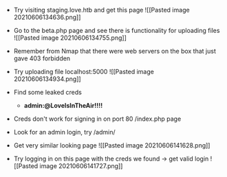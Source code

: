 * Try visiting staging.love.htb and get this page
![[Pasted image 20210606134636.png]]
* Go to the beta.php page and see there is functionality for uploading files
![[Pasted image 20210606134755.png]]
* Remember from Nmap that there were web servers on the box that just gave 403 forbidden
* Try uploading file localhost:5000
![[Pasted image 20210606134934.png]]
* Find some leaked creds
	* **admin:@LoveIsInTheAir!!!!**

* Creds don't work for signing in on port 80 /index.php page
* Look for an admin login, try /admin/
* Get very similar looking page
![[Pasted image 20210606141628.png]]
* Try logging in on this page with the creds we found -> get valid login
![[Pasted image 20210606141727.png]]

